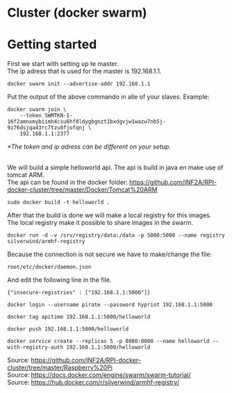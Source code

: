 # Cluster (docker swarm)

<h1> Getting started</h1>
First we start with setting up te master.<br />
The ip adress that is used for the master is 192.168.1.1.<br/>
    
    docker swarm init --advertise-addr 192.168.1.1

Put the output of the above commando in alle of your slaves.
Example:

    docker swarm join \
        --token SWMTKN-1-16f2amnxmybiimh4csu6hf0ldygbgnzt1bxdgvjw1wazw7nb5j-9z76dsjqa43rc7tzu8fjofqnj \
        192.168.1.1:2377
<i>*The token and ip adress can be different on your setup.</i><br/><br/>


We will build a simple helloworld api. The api is build in java en make use of tomcat ARM. <br />
The api can be found in the docker folder: https://github.com/INF2A/RPI-docker-cluster/tree/master/Docker/Tomcat%20ARM
    
    sudo docker build -t helloworld .
    
 After that the build is done we will make a local registry for this images.<br/>
 The local registry make it possible to share images in the swarm.<br/>

    docker run -d -v /srv/registry/data:/data -p 5000:5000 --name registry silverwind/armhf-registry
    
Because the connection is not secure we have to make/change the file: 
    
    root/etc/docker/daemon.json
    
And edit the following line in the file.

    {"insecure-registries" : ["192.168.1.1:5000"]}

    docker login --username pirate --password hypriot 192.168.1.1:5000

    docker tag apitime 192.168.1.1:5000/helloworld

    docker push 192.168.1.1:5000/helloworld

    docker service create --replicas 5 -p 8080:8080 --name helloworld --with-registry-auth 192.168.1.1:5000/helloworld

Source: https://github.com/INF2A/RPI-docker-cluster/tree/master/Raspberry%20Pi <br/>
Source: https://docs.docker.com/engine/swarm/swarm-tutorial/ <br />
Source: https://hub.docker.com/r/silverwind/armhf-registry/
